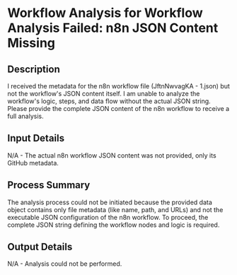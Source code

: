 # Workflow Analysis for Workflow Analysis Failed: n8n JSON Content Missing

## Description
I received the metadata for the n8n workflow file (JftnNwvagKA - 1.json) but not the workflow's JSON content itself. I am unable to analyze the workflow's logic, steps, and data flow without the actual JSON string. Please provide the complete JSON content of the n8n workflow to receive a full analysis.

## Input Details
N/A - The actual n8n workflow JSON content was not provided, only its GitHub metadata.

## Process Summary
The analysis process could not be initiated because the provided data object contains only file metadata (like name, path, and URLs) and not the executable JSON configuration of the n8n workflow. To proceed, the complete JSON string defining the workflow nodes and logic is required.

## Output Details
N/A - Analysis could not be performed.
